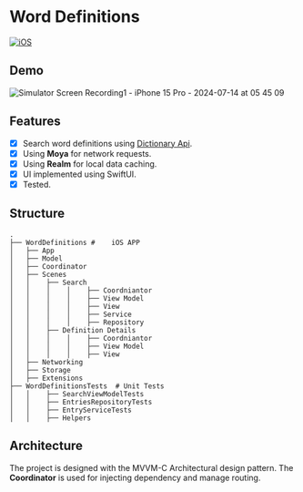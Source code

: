 # Word Definitions

[![iOS](https://github.com/alielsokary/Word-Definitions/actions/workflows/iOS.yml/badge.svg)](https://github.com/alielsokary/Word-Definitions/actions/workflows/iOS.yml)


## Demo

![Simulator Screen Recording1 - iPhone 15 Pro - 2024-07-14 at 05 45 09](https://github.com/user-attachments/assets/9015efdd-068e-4d6a-8055-6ea487075def)


## Features
 - [x] Search word definitions using [Dictionary Api](https://dictionaryapi.dev/).
 - [x] Using **Moya** for network requests.
 - [x] Using **Realm** for local data caching.
 - [x] UI implemented using SwiftUI.
 - [x] Tested.

## Structure
```
.
├── WordDefinitions #    iOS APP 
│   ├── App   
│   ├── Model   
│   ├── Coordinator   
│   ├── Scenes
│   │    ├── Search
│   │    │    │    ├── Coordniantor
│   │    │    │    ├── View Model
│   │    │    │    ├── View
│   │    │    │    ├── Service
│   │    │    │    ├── Repository
│   │    ├── Definition Details
│   │    │    │    ├── Coordniantor
│   │    │    │    ├── View Model
│   │    │    │    ├── View
│   ├── Networking
│   ├── Storage
│   ├── Extensions
├── WordDefinitionsTests  # Unit Tests
│   │    ├── SearchViewModelTests
│   │    ├── EntriesRepositoryTests
│   │    ├── EntryServiceTests
│   │    ├── Helpers   
```

## Architecture 
The project is designed with the MVVM-C Architectural design pattern.
The **Coordinator** is used for injecting dependency and manage routing.

